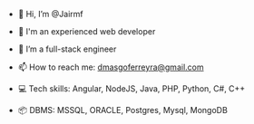 - 👋 Hi, I’m @Jairmf
- 👀 I'm an experienced web developer
- 💼 I’m a full-stack engineer
- 📫 How to reach me: dmasgoferreyra@gmail.com

- 💻 Tech skills: Angular, NodeJS, Java, PHP, Python, C#, C++
- 📦 DBMS: MSSQL, ORACLE, Postgres, Mysql, MongoDB

<!---
Jairmf/Jairmf is a ✨ special ✨ repository because its `README.md` (this file) appears on your GitHub profile.
You can click the Preview link to take a look at your changes.
--->
